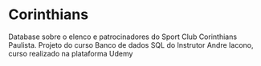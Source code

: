 # Corinthians
Database sobre o elenco e patrocinadores do Sport Club Corinthians Paulista. Projeto do curso Banco de dados SQL do Instrutor Andre Iacono, curso realizado na plataforma Udemy
